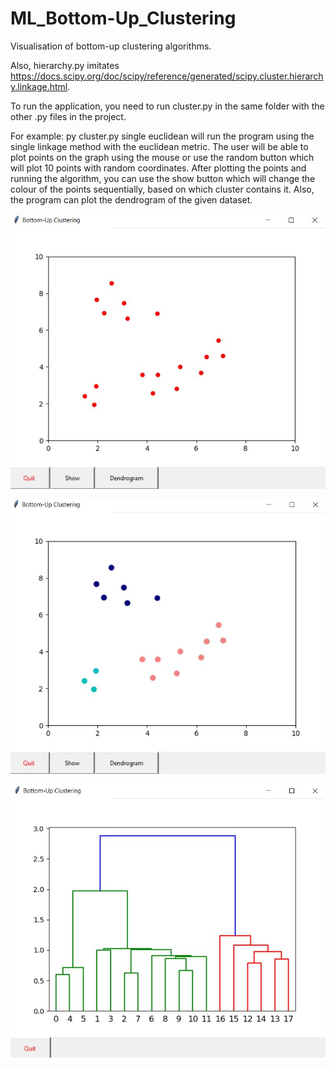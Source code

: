 # ML_Bottom-Up_Clustering


Visualisation of bottom-up clustering algorithms.

Also, hierarchy.py imitates https://docs.scipy.org/doc/scipy/reference/generated/scipy.cluster.hierarchy.linkage.html.

To run the application, you need to run cluster.py in the same folder with the other .py files in the project.

For example: py cluster.py single euclidean will run the program using the single linkage method with the euclidean metric.
The user will be able to plot points on the graph using the mouse or use the random button which will plot 10 points with random coordinates.
After plotting the points and running the algorithm, you can use the show button which will change the colour of the points sequentially, based on which cluster contains it.
Also, the program can plot the dendrogram of the given dataset.

![sample1](sample1.JPG)

![sample2](sample2.jpg)

![sample3](sample3.jpg)

